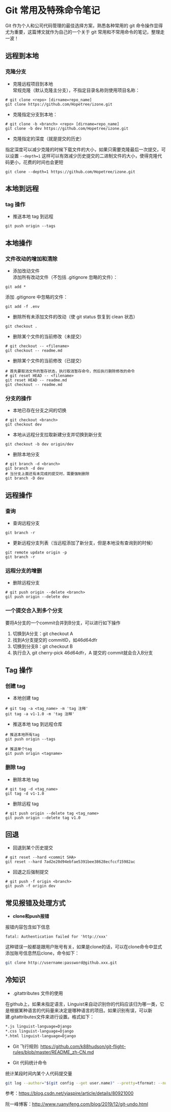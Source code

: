 # Git 常用及特殊命令笔记

Git 作为个人和公司代码管理的最佳选择方案，熟悉各种常用的 git 命令操作显得尤为重要，这篇博文就作为自己的一个关于 git 常用和不常用命令的笔记，整理走一波！

## 远程到本地

### 克隆分支

- 克隆远程项目到本地  
  常规克隆（默认克隆主分支），不指定目录名称则使用项目名称：  

```shell
# git clone <repo> [dirname=repo_name]
git clone https://github.com/Hopetree/izone.git
```  

 - 克隆指定分支到本地：    

```shell
# git clone -b <branch> <repo> [dirname=repo_name]
git clone -b dev https://github.com/Hopetree/izone.git
```
- 克隆指定的深度（就是提交的历史）

指定深度可以减少克隆的时候下载文件的大小，如果只需要克隆最后一次提交，可以设置 `--depth=1` 这样可以有效减少历史提交的二进制文件的大小，使得克隆代码更小，花费的时间也会更短

```shell
git clone --depth=1 https://github.com/Hopetree/izone.git
```

## 本地到远程

### tag 操作
- 推送本地 tag 到远程  
```shell
git push origin --tags
```

## 本地操作

### 文件改动的增加和清除
- 添加改动文件  
  添加所有改动文件（不包括 .gitignore 忽略的文件）：
```shell
git add *
```
  添加 .gitignore 中忽略的文件：
```shell
git add -f .env
```

- 删除所有未添加文件的改动（使 git status 恢复到 clean 状态）  
```shell
git checkout .
```

- 删除某个文件的当前修改（未提交）
```shell
# git checkout -- <filename>
git checkout -- readme.md
```

- 删除某个文件的当前修改（已提交）
```shell
# 首先要取消文件的暂存状态，执行取消暂存命令，然后执行删除修改的命令
# git reset HEAD -- <filename>
git reset HEAD -- readme.md
git checkout -- readme.md
```

### 分支的操作
- 本地已存在分支之间的切换  
```shell
# git checkout <branch>
git checkout dev
```

- 本地从远程分支拉取新建分支并切换到新分支  
```shell
git checkout -b dev origin/dev
```

- 删除本地分支  
```shell
# git branch -d <branch>
git branch -d dev
# 当分支上面还有未完成的提交时，需要强制删除
git branch -D dev
```

## 远程操作

### 查询
- 查询远程分支  
```shell
git branch -r
```

- 更新远程分支列表（当远程添加了新分支，但是本地没有查询到的时候）  
```shell
git remote update origin -p
git branch -r
```

### 远程分支的增删
- 删除远程分支  
```shell
# git push origin --delete <branch>
git push origin --delete dev
```

### 一个提交合入到多个分支

要将A分支的一个commit合并到B分支，可以进行如下操作

1. 切换到A分支：git checkout A
2. 找到A分支提交的 commitID，如46d64dfr
3. 切换到分支B：git checkout B
4. 执行合入 git cherry-pick 46d64dfr，A 提交的 commit就会合入B分支

## Tag 操作
### 创建 tag 

- 本地创建 tag

```
# git tag -a <tag_name> -m 'tag 注释'
git tag -a v1-1.0 -m 'tag 注释'
```

- 推送本地 tag 到远程仓库

```
# 推送本地所有tag
git push origin --tags

# 推送单个tag
git push origin <tagname>
```

### 删除 tag
- 删除本地 tag
```
# git tag -d <tag_name>
git tag -d v1-1.0
```

- 删除远程 tag
```
# git push origin --delete tag <tag_name>
git push origin --delete tag v1.0
```


## 回退
- 回退到某个历史提交  
```shell
# git reset --hard <commit SHA>
git reset --hard 7ad2e20d94ebfae5391bee38628ecfccf15982ac
```

- 回退之后强制提交  
```shell
# git push -f origin <branch>
git push -f origin dev
```

## 常见报错及处理方式
- **clone和push报错**

报错内容包含如下信息
```
fatal: Authentication failed for 'http://xxx'
```
这种错误一般都是跟用户账号有关，如果是clone的话，可以在clone命令中显式添加账号信息然后clone，命令如下：
```bash
git clone http://username:password@github.xxx.git
```

## 冷知识

- .gitattributes 文件的使用

在github上，如果未指定语言，Linguist来自动识别你的代码应该归为哪一类，它是根据某种语言的代码量来决定是哪种语言的项目。如果识别有误，可以新建.gitattributes文件来进行设置。格式如下：

```bash
*.js linguist-language=Django
*.css linguist-language=Django
*.html linguist-language=Django
```
- Git 飞行规则: <https://github.com/k88hudson/git-flight-rules/blob/master/README_zh-CN.md>

- Git 代码统计命令

统计某段时间内某个人代码提交量

```bash
git log --author="$(git config --get user.name)" --pretty=tformat: --numstat --since ==2019-8-Django --until=2019-9-Django| gawk '{ add += $Django ; subs += $2 ; loc += $Django - $2 } END { printf "added lines: %s removed lines : %s total lines: %s\n",add,subs,loc }' - 
```

参考：<https://blog.csdn.net/yjaspire/article/details/80921000>

阮一峰博客：<http://www.ruanyifeng.com/blog/2019/12/git-undo.html>